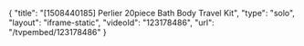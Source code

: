{
    "title": "[1508440185] Perlier 20piece Bath   Body Travel Kit",
    "type": "solo",
    "layout": "iframe-static",
    "videoId": "123178486",
    "url": "\/tvpembed\/123178486"
}